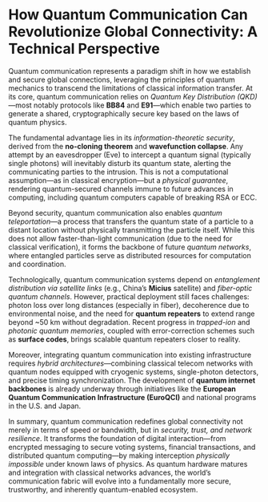 # How Quantum Communication Can Revolutionize Global Connectivity: A Technical Perspective

Quantum communication represents a paradigm shift in how we establish and secure global connections, leveraging the principles of quantum mechanics to transcend the limitations of classical information transfer. At its core, quantum communication relies on *Quantum Key Distribution (QKD)*—most notably protocols like **BB84** and **E91**—which enable two parties to generate a shared, cryptographically secure key based on the laws of quantum physics.

The fundamental advantage lies in its *information-theoretic security*, derived from the **no-cloning theorem** and **wavefunction collapse**. Any attempt by an eavesdropper (Eve) to intercept a quantum signal (typically single photons) will inevitably disturb its quantum state, alerting the communicating parties to the intrusion. This is not a computational assumption—as in classical encryption—but a *physical guarantee*, rendering quantum-secured channels immune to future advances in computing, including quantum computers capable of breaking RSA or ECC.

Beyond security, quantum communication also enables *quantum teleportation*—a process that transfers the quantum state of a particle to a distant location without physically transmitting the particle itself. While this does not allow faster-than-light communication (due to the need for classical verification), it forms the backbone of future *quantum networks*, where entangled particles serve as distributed resources for computation and coordination.

Technologically, quantum communication systems depend on *entanglement distribution via satellite links* (e.g., China’s **Micius** satellite) and *fiber-optic quantum channels*. However, practical deployment still faces challenges: photon loss over long distances (especially in fiber), decoherence due to environmental noise, and the need for **quantum repeaters** to extend range beyond ~50 km without degradation. Recent progress in *trapped-ion* and *photonic quantum memories*, coupled with error-correction schemes such as **surface codes**, brings scalable quantum repeaters closer to reality.

Moreover, integrating quantum communication into existing infrastructure requires *hybrid architectures*—combining classical telecom networks with quantum nodes equipped with cryogenic systems, single-photon detectors, and precise timing synchronization. The development of **quantum internet backbones** is already underway through initiatives like the **European Quantum Communication Infrastructure (EuroQCI)** and national programs in the U.S. and Japan.

In summary, quantum communication redefines global connectivity not merely in terms of speed or bandwidth, but in *security, trust, and network resilience*. It transforms the foundation of digital interaction—from encrypted messaging to secure voting systems, financial transactions, and distributed quantum computing—by making interception *physically impossible* under known laws of physics. As quantum hardware matures and integration with classical networks advances, the world’s communication fabric will evolve into a fundamentally more secure, trustworthy, and inherently quantum-enabled ecosystem.
